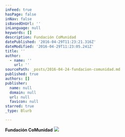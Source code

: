 ```yaml
---
inFeed: true
hasPage: false
inNav: false
isBasedOnUrl: ''
inLanguage: null
keywords: []
description: Fundación CoMunidad
datePublished: '2016-04-29T11:23:21.316Z'
dateModified: '2016-04-29T11:23:05.241Z'
title: ''
author:
  - name: ''
    url: ''
sourcePath: _posts/2016-04-24-fundacion-comunidad.md
published: true
authors: []
publisher:
  name: null
  domain: null
  url: null
  favicon: null
starred: true
_type: Blurb

---
```

**Fundación CoMunidad**
![](https://s3-us-west-2.amazonaws.com/the-grid-img/p/7bf7b7a4ce960c42b970727a4857d04f77e913b3.png)